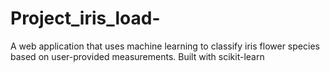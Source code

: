 # Project_iris_load-
A web application that uses machine learning to classify iris flower species based on user-provided measurements. Built with scikit-learn
